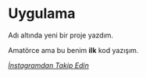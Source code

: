 # <h1>Uygulama</h1> Adı altında yeni bir proje yazdım.
<p> Amatörce ama bu benim <strong>ilk</strong> kod yazışım.</p>
<a href="https://www.instagram.com/kursad.almaz" target="blank"><i>İnstagramdan Takip Edin </i><a/> 
